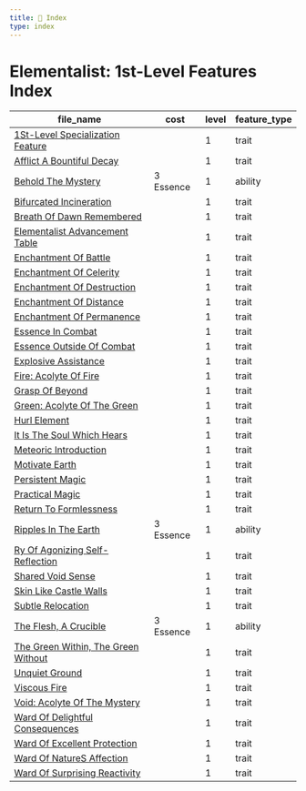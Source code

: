 ```yaml
---
title: 📑 Index
type: index
---
```


# Elementalist: 1st-Level Features Index

| file_name                                                                                 | cost      | level | feature_type |
| ----------------------------------------------------------------------------------------- | --------- | ----- | ------------ |
| [1St-Level Specialization Feature](../1St-Level%20Specialization%20Feature)               |           | 1     | trait        |
| [Afflict A Bountiful Decay](../Afflict%20A%20Bountiful%20Decay)                           |           | 1     | trait        |
| [Behold The Mystery](../Behold%20The%20Mystery)                                           | 3 Essence | 1     | ability      |
| [Bifurcated Incineration](../Bifurcated%20Incineration)                                   |           | 1     | trait        |
| [Breath Of Dawn Remembered](../Breath%20Of%20Dawn%20Remembered)                           |           | 1     | trait        |
| [Elementalist Advancement Table](../Elementalist%20Advancement%20Table)                   |           | 1     | trait        |
| [Enchantment Of Battle](../Enchantment%20Of%20Battle)                                     |           | 1     | trait        |
| [Enchantment Of Celerity](../Enchantment%20Of%20Celerity)                                 |           | 1     | trait        |
| [Enchantment Of Destruction](../Enchantment%20Of%20Destruction)                           |           | 1     | trait        |
| [Enchantment Of Distance](../Enchantment%20Of%20Distance)                                 |           | 1     | trait        |
| [Enchantment Of Permanence](../Enchantment%20Of%20Permanence)                             |           | 1     | trait        |
| [Essence In Combat](../Essence%20In%20Combat)                                             |           | 1     | trait        |
| [Essence Outside Of Combat](../Essence%20Outside%20Of%20Combat)                           |           | 1     | trait        |
| [Explosive Assistance](../Explosive%20Assistance)                                         |           | 1     | trait        |
| [Fire: Acolyte Of Fire](../Fire%3A%20Acolyte%20Of%20Fire)                                 |           | 1     | trait        |
| [Grasp Of Beyond](../Grasp%20Of%20Beyond)                                                 |           | 1     | trait        |
| [Green: Acolyte Of The Green](../Green%3A%20Acolyte%20Of%20The%20Green)                   |           | 1     | trait        |
| [Hurl Element](../Hurl%20Element)                                                         |           | 1     | trait        |
| [It Is The Soul Which Hears](../It%20Is%20The%20Soul%20Which%20Hears)                     |           | 1     | trait        |
| [Meteoric Introduction](../Meteoric%20Introduction)                                       |           | 1     | trait        |
| [Motivate Earth](../Motivate%20Earth)                                                     |           | 1     | trait        |
| [Persistent Magic](../Persistent%20Magic)                                                 |           | 1     | trait        |
| [Practical Magic](../Practical%20Magic)                                                   |           | 1     | trait        |
| [Return To Formlessness](../Return%20To%20Formlessness)                                   |           | 1     | trait        |
| [Ripples In The Earth](../Ripples%20In%20The%20Earth)                                     | 3 Essence | 1     | ability      |
| [Ry Of Agonizing Self-Reflection](../Ry%20Of%20Agonizing%20Self-Reflection)               |           | 1     | trait        |
| [Shared Void Sense](../Shared%20Void%20Sense)                                             |           | 1     | trait        |
| [Skin Like Castle Walls](../Skin%20Like%20Castle%20Walls)                                 |           | 1     | trait        |
| [Subtle Relocation](../Subtle%20Relocation)                                               |           | 1     | trait        |
| [The Flesh, A Crucible](../The%20Flesh%2C%20A%20Crucible)                                 | 3 Essence | 1     | ability      |
| [The Green Within, The Green Without](../The%20Green%20Within%2C%20The%20Green%20Without) |           | 1     | trait        |
| [Unquiet Ground](../Unquiet%20Ground)                                                     |           | 1     | trait        |
| [Viscous Fire](../Viscous%20Fire)                                                         |           | 1     | trait        |
| [Void: Acolyte Of The Mystery](../Void%3A%20Acolyte%20Of%20The%20Mystery)                 |           | 1     | trait        |
| [Ward Of Delightful Consequences](../Ward%20Of%20Delightful%20Consequences)               |           | 1     | trait        |
| [Ward Of Excellent Protection](../Ward%20Of%20Excellent%20Protection)                     |           | 1     | trait        |
| [Ward Of NatureS Affection](../Ward%20Of%20NatureS%20Affection)                           |           | 1     | trait        |
| [Ward Of Surprising Reactivity](../Ward%20Of%20Surprising%20Reactivity)                   |           | 1     | trait        |
